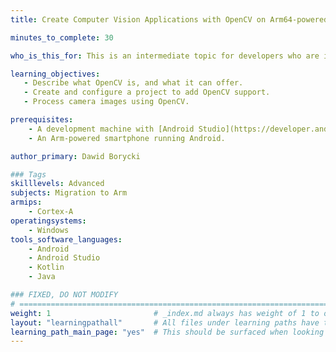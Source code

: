 ```yaml
---
title: Create Computer Vision Applications with OpenCV on Arm64-powered Android Devices

minutes_to_complete: 30

who_is_this_for: This is an intermediate topic for developers who are interested in creating Computer Vision Applications with OpenCV on Arm64-powered Android Devices.

learning_objectives:
   - Describe what OpenCV is, and what it can offer.
   - Create and configure a project to add OpenCV support.
   - Process camera images using OpenCV.

prerequisites:
    - A development machine with [Android Studio](https://developer.android.com/studio) installed. 
    - An Arm-powered smartphone running Android. 

author_primary: Dawid Borycki

### Tags
skilllevels: Advanced
subjects: Migration to Arm
armips:
    - Cortex-A
operatingsystems:
    - Windows
tools_software_languages:
    - Android
    - Android Studio
    - Kotlin
    - Java

### FIXED, DO NOT MODIFY
# ================================================================================
weight: 1                       # _index.md always has weight of 1 to order correctly
layout: "learningpathall"       # All files under learning paths have this same wrapper
learning_path_main_page: "yes"  # This should be surfaced when looking for related content. Only set for _index.md of learning path content.
---
```

